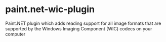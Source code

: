 # paint.net-wic-plugin
Paint.NET plugin which adds reading support for all image formats that are supported by the Windows Imaging Component (WIC) codecs on your computer
